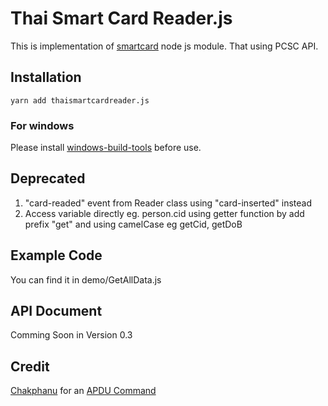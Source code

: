 # Thai Smart Card Reader.js
This is implementation of [smartcard](https://github.com/tomkp/smartcard) node js module. That using PCSC API.

## Installation
```
yarn add thaismartcardreader.js
```
### For windows
Please install [windows-build-tools](https://www.npmjs.com/package/windows-build-tools) before use.

## Deprecated
1. "card-readed" event from Reader class using "card-inserted" instead
2. Access variable directly eg. person.cid using getter function by add prefix "get" and using camelCase eg getCid, getDoB

## Example Code
You can find it in demo/GetAllData.js

## API Document
Comming Soon in Version 0.3

## Credit
[Chakphanu](https://github.com/chakphanu) for an [APDU Command](https://github.com/chakphanu/ThaiNationalIDCard/blob/master/APDU.md)
